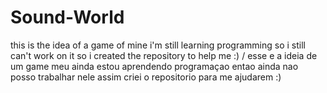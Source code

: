 # Sound-World
 this is the idea of ​​a game of mine i'm still learning programming so i still can't work on it so i created the repository to help me :) /  esse e a ideia de um game meu ainda estou aprendendo programaçao entao ainda nao posso trabalhar nele assim criei o repositorio para me ajudarem :)
